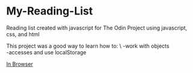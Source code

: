 # My-Reading-List
Reading list created with javascript for The Odin Project using javascript, css, and html

This project was a good way to learn how to: \ 
-work with objects\
-accesses and use localStorage

[In Browser](https://tunztunztunz.github.io/My-Reading-List/)
